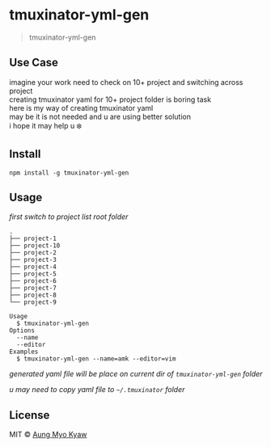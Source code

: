 # tmuxinator-yml-gen

> tmuxinator-yml-gen

## Use Case

imagine your work need to check on 10+ project and switching across project</br>
creating tmuxinator yaml for 10+ project folder is boring task</br>
here is my way of creating tmuxinator yaml</br>
may be it is not needed and u are using better solution</br>
i hope it may help u ❄️

## Install

```shell
npm install -g tmuxinator-yml-gen
```

## Usage

_first switch to project list root folder_

```
.
├── project-1
├── project-10
├── project-2
├── project-3
├── project-4
├── project-5
├── project-6
├── project-7
├── project-8
└── project-9
```

```shell
Usage
  $ tmuxinator-yml-gen
Options
  --name
  --editor
Examples
  $ tmuxinator-yml-gen --name=amk --editor=vim
```

_generated yaml file will be place on current dir of `tmuxinator-yml-gen` folder_

_u may need to copy yaml file to `~/.tmuxinator` folder_

## License

MIT © [Aung Myo Kyaw](https://github.com/AungMyoKyaw)
